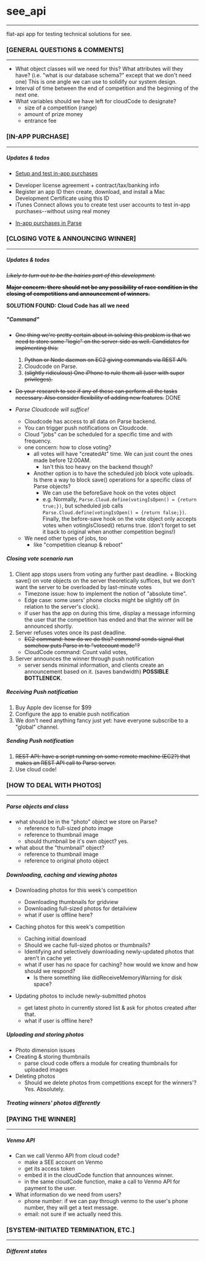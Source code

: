 # see_api
---
flat-api app for testing technical solutions for see.


### [GENERAL QUESTIONS & COMMENTS]
---
+ What object classes will we need for this? What attributes will they have? (i.e. "what is our database schema?" except that we don't need one) This is one angle we can use to solidify our system design.
+ Interval of time between the end of competition and the beginning of the next one.
+ What variables should we have left for cloudCode to designate?
	+ size of a competition (range)
	+ amount of prize money
	+ entrance fee

### [IN-APP PURCHASE]
---
##### Updates & todos
+ [Setup and test in-app purchases](https://developer.apple.com/library/ios/technotes/tn2259/_index.html)
 - Developer license agreement + contract/tax/banking info
 - Register an app ID then create, download, and install a Mac Development Certificate using this ID
 - iTunes Connect allows you to create test user accounts to test in-app purchases--without using real money
+ [In-app purchases in Parse](https://parse.com/docs/ios_guide#iap/iOS)

### [CLOSING VOTE & ANNOUNCING WINNER]
---
##### Updates & todos
~~*Likely to turn out to be the hairies part of this development.*~~

~~**Major concern: there should not be any possibility of race condition in the closing of competitions and announcement of winners.**~~

**SOLUTION FOUND: Cloud Code has all we need**

##### "Command"
+ ~~One thing we're pretty certain about in solving this problem is that we need to store some "logic" on the server-side as well. Candidates for implmenting this:~~
	1. ~~Python or Node daemon on EC2 giving commands via REST API.~~
	2. Cloudcode on Parse.
	3. ~~(slightly ridiculous) One iPhone to rule them all (user with super privileges).~~
	
+ ~~Do your research to see if any of these can perform all the tasks necessary. Also consider flexibility of adding new features.~~ DONE

+ *Parse Cloudcode will suffice!*
    + Cloudcode has access to all data on Parse backend. 
    + You can trigger push notifications on Cloudcode.
    + Cloud "jobs" can be scheduled for a specific time and with frequency.
    + one concern: how to close voting?
        + all votes will have "createdAt" time. We can just count the ones made before 12:00AM. 
        	+ Isn't this too heavy on the backend though?
        + Another option is to have the scheduled job block vote uploads. Is there a way to block save() operations for a specific class of Parse objects?
        	+ We can use the beforeSave hook on the votes object
        	+ e.g. Normally, ```Parse.Cloud.define(votingIsOpen() = {return true;})```, but scheduled job calls ```Parse.Cloud.define(votingIsOpen() = {return false;})```. Finally, the before-save hook on the vote object only accepts votes when votingIsClosed() returns true. (don't forget to set it back to original when another competition begins!)
    + We need other types of jobs, too 
    	+ like "competition cleanup & reboot"
       	

##### Closing vote scenario run
1. Client app stops users from voting any further past deadline.	+ Blocking save() on vote objects on the server theoretically suffices, but we don't want the server to be overloaded by last-minute votes
	+ Timezone issue: how to implement the notion of "absolute time".
	+ Edge case: some users' phone clocks might be slightly off (in relation to the server's clock).
	+ if user has the app on during this time, display a message informing the user that the competition has ended and that the winner will be announced shortly.
2. Server refuses votes once its past deadline.
	+ ~~EC2 command: how do we do this? *command* sends signal that somehow puts Parse in to "votecount mode"?~~
	+ CloudCode command: Count valid votes, 
3. Server announces the winner through push notification
	+ server sends minimal information, and clients create an announcement based on it. (saves bandwidth) **POSSIBLE BOTTLENECK**.
	

##### Receiving Push notification
1. Buy Apple dev license for $99
2. Configure the app to enable push notification
3. We don't need anything fancy just yet: have everyone subscribe to a "global" channel.

##### Sending Push notification
1. ~~REST API: have a script running on some remote machine (EC2?) that makes an REST API call to Parse server.~~
2. Use cloud code!


### [HOW TO DEAL WITH PHOTOS]
---
##### Parse objects and class
+ what should be in the "photo" object we store on Parse?
	+ reference to full-sized photo image
	+ reference to thumbnail image
	+ should thumbnail be it's own object? yes.
+ what about the "thumbnail" object?
	+ reference to thumbnail image
	+ reference to original photo object

##### Downloading, caching and viewing photos
+ Downloading photos for this week's competition
	+ Downloading thumbnails for gridview
	+ Downloading full-sized photos for detailview
	+ what if user is offline here?
	
+ Caching photos for this week's competition
	+ Caching initial download
	+ Should we cache full-sized photos or thumbnails?
	+ Identifying and selectively downloading newly-updated photos that aren't in cache yet
	+ what if user has no space for caching? how would we know and how should we respond?
		+ Is there something like didReceiveMemoryWarning for disk space?
	
+ Updating photos to include newly-submitted photos
	+ get latest photo in currently stored list & ask for photos created after that.
	+ what if user is offline here?

##### Uploading and storing photos
+ Photo dimension issues
+ Creating & storing thumbnails
	+ parse cloud code offers a module for creating thumbnails for uploaded images
+ Deleting photos
	+ Should we delete photos from competitions except for the winners'? Yes. Absolutely.

##### Treating winners' photos differently


### [PAYING THE WINNER]
---
##### Venmo API
+ Can we call Venmo API from cloud code?
	+ make a SEE account on Venmo
	+ get its access token
	+ embed it in the cloudCode function that announces winner.
	+ in the same cloudCode function, make a call to Venmo API for payment to the user.
+ What information do we need from users?
	+ phone number: if we can pay through venmo to the user's phone number, they will get a text message.
	+ email: not sure if we actually need this.


### [SYSTEM-INITIATED TERMINATION, ETC.]
---
##### Different states
